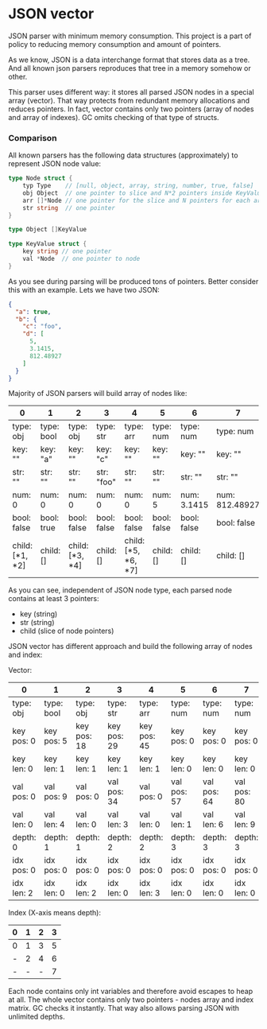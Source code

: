 # JSON vector

JSON parser with minimum memory consumption. This project is a part of policy
to reducing memory consumption and amount of pointers.

As we know, JSON is a data interchange format that stores data as a tree.
And all known json parsers reproduces that tree in a memory somehow or other. 

This parser uses different way: it stores all parsed JSON nodes in a special array (vector).
That way protects from redundant memory allocations and reduces pointers.
In fact, vector contains only two pointers (array of nodes and array of indexes).
GC omits checking of that type of structs.

### Comparison

All known parsers has the following data structures (approximately) to represent JSON node value:
```go
type Node struct {
	typ Type    // [null, object, array, string, number, true, false]
	obj Object  // one pointer to slice and N*2 pointers inside KeyValue struct, see below
	arr []*Node // one pointer for the slice and N pointers for each array item
	str string  // one pointer
}

type Object []KeyValue

type KeyValue struct {
	key string // one pointer
	val *Node  // one pointer to node
}
```

As you see during parsing will be produced tons of pointers. Better consider this with an example.
Lets we have two JSON:
```json
{
  "a": true,
  "b": {
    "c": "foo",
    "d": [
      5,
      3.1415,
      812.48927
    ]
  }
}
```

Majority of JSON parsers will build array of nodes like:

| 0               | 1          | 2               | 3           | 4                   | 5           | 6           | 7              |
|-----------------|------------|-----------------|-------------|---------------------|-------------|-------------|----------------|
| type: obj       | type: bool | type: obj       | type: str   | type: arr           | type: num   | type: num   | type: num      |
| key: ""         | key: "a"   | key: ""         | key: "c"    | key: ""             | key: ""     | key: ""     | key: ""        |
| str: ""         | str: ""    | str: ""         | str: "foo"  | str: ""             | str: ""     | str: ""     | str: ""        |
| num: 0          | num: 0     | num: 0          | num: 0      | num: 0              | num: 5      | num: 3.1415 | num: 812.48927 |
| bool: false     | bool: true | bool: false     | bool: false | bool: false         | bool: false | bool: false | bool: false    |
| child: [*1, *2] | child: []  | child: [*3, *4] | child: []   | child: [*5, *6, *7] | child: []   | child: []   | child: []      |

As you can see, independent of JSON node type, each parsed node contains at least 3 pointers:
* key (string)
* str (string)
* child (slice of node pointers)

JSON vector has different approach and build the following array of nodes and index:

Vector:

| 0          | 1          | 2           | 3           | 4           | 5           | 6           | 7           |
|------------|------------|-------------|-------------|-------------|-------------|-------------|-------------|
| type: obj  | type: bool | type: obj   | type: str   | type: arr   | type: num   | type: num   | type: num   |
| key pos: 0 | key pos: 5 | key pos: 18 | key pos: 29 | key pos: 45 | key pos: 0  | key pos: 0  | key pos: 0  |
| key len: 0 | key len: 1 | key len: 1  | key len: 1  | key len: 1  | key len: 0  | key len: 0  | key len: 0  |
| val pos: 0 | val pos: 9 | val pos: 0  | val pos: 34 | val pos: 0  | val pos: 57 | val pos: 64 | val pos: 80 |
| val len: 0 | val len: 4 | val len: 0  | val len: 3  | val len: 0  | val len: 1  | val len: 6  | val len: 9  |
| depth: 0   | depth: 1   | depth: 1    | depth: 2    | depth: 2    | depth: 3    | depth: 3    | depth: 3    |
| idx pos: 0 | idx pos: 0 | idx pos: 0  | idx pos: 0  | idx pos: 0  | idx pos: 0  | idx pos: 0  | idx pos: 0  |
| idx len: 2 | idx len: 0 | idx len: 2  | idx len: 0  | idx len: 3  | idx len: 0  | idx len: 0  | idx len: 0  |

Index (X-axis means depth):

| 0 | 1 | 2 | 3 |
|---|---|---|---|
| 0 | 1 | 3 | 5 |
| - | 2 | 4 | 6 |
| - | - | - | 7 |

Each node contains only int variables and therefore avoid escapes to heap at all.
The whole vector contains only two pointers - nodes array and index matrix. GC checks it instantly.
That way also allows parsing JSON with unlimited depths.
